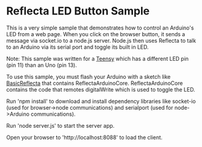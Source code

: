 # Reflecta LED Button Sample #

This is a very simple sample that demonstrates how to control an Arduino's LED from a web page.  When you click on the browser button, it sends a message via socket.io to a node.js server.  Node.js then uses Reflecta to talk to an Arduino via its serial port and toggle its built in LED.

Note: This sample was written for a [Teensy](http://www.pjrc.com/teensy/) which has a different LED pin (pin 11) than an Uno (pin 13).

To use this sample, you must flash your Arduino with a sketch like [BasicReflecta](https://github.com/JayBeavers/Reflecta/tree/master/BasicReflecta) that contains ReflectaArduinoCore.  ReflectaArduinoCore contains the code that remotes digitalWrite which is used to toggle the LED.

Run 'npm install' to download and install dependency libraries like socket-io (used for browser->node communications) and serialport (used for node->Arduino communications).

Run 'node server.js' to start the server app.

Open your browser to 'http://localhost:8088' to load the client.